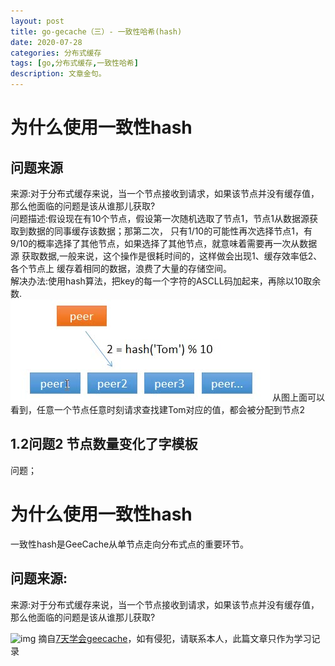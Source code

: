 ```yaml
---
layout: post
title: go-gecache（三）- 一致性哈希(hash)
date: 2020-07-28
categories: 分布式缓存
tags: [go,分布式缓存,一致性哈希]
description: 文章金句。
---
```

<h1>为什么使用一致性hash</h1>
<h2>问题来源</h2>
来源:对于分布式缓存来说，当一个节点接收到请求，如果该节点并没有缓存值，那么他面临的问题是该从谁那儿获取?<br>
问题描述:假设现在有10个节点，假设第一次随机选取了节点1，节点1从数据源获取到数据的同事缓存该数据；那第二次，
只有1/10的可能性再次选择节点1，有9/10的概率选择了其他节点，如果选择了其他节点，就意味着需要再一次从数据源
获取数据,一般来说，这个操作是很耗时间的，这样做会出现1、缓存效率低2、各个节点上
缓存着相同的数据，浪费了大量的存储空间。<br>
解决办法:使用hash算法，把key的每一个字符的ASCLL码加起来，再除以10取余数.<br> 
<img src="img/hash/hash_select.jpg">
从图上面可以看到，任意一个节点任意时刻请求查找建Tom对应的值，都会被分配到节点2
<h2>1.2问题2 节点数量变化了字模板</h2>
问题；




<h1>为什么使用一致性hash</h1>
    一致性hash是GeeCache从单节点走向分布式点的重要环节。
    <h2>问题来源:</h2>
    来源:对于分布式缓存来说，当一个节点接收到请求，如果该节点并没有缓存值，那么他面临的问题是该从谁那儿获取?<br>


![img](https://geektutu.com/post/geecache-day4/hash_select.jpg)
摘自[7天学会geecache](https://geektutu.com/post/geecache.html)，如有侵犯，请联系本人，此篇文章只作为学习记录






